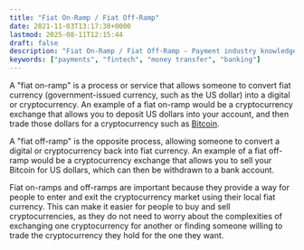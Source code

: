 ```yaml
---
title: "Fiat On-Ramp / Fiat Off-Ramp"
date: 2021-11-03T13:17:38+0000
lastmod: 2025-08-11T12:15:44
draft: false
description: "Fiat On-Ramp / Fiat Off-Ramp - Payment industry knowledge and insights"
keywords: ["payments", "fintech", "money transfer", "banking"]
---
```


A "fiat on-ramp" is a process or service that allows someone to convert fiat currency (government-issued currency, such as the US dollar) into a digital or cryptocurrency. An example of a fiat on-ramp would be a cryptocurrency exchange that allows you to deposit US dollars into your account, and then trade those dollars for a cryptocurrency such as [Bitcoin](https://faisalkhanllc.xyz/resources/payments-wiki/b/bitcoin/).

A "fiat off-ramp" is the opposite process, allowing someone to convert a digital or cryptocurrency back into fiat currency. An example of a fiat off-ramp would be a cryptocurrency exchange that allows you to sell your Bitcoin for US dollars, which can then be withdrawn to a bank account.

Fiat on-ramps and off-ramps are important because they provide a way for people to enter and exit the cryptocurrency market using their local fiat currency. This can make it easier for people to buy and sell cryptocurrencies, as they do not need to worry about the complexities of exchanging one cryptocurrency for another or finding someone willing to trade the cryptocurrency they hold for the one they want.